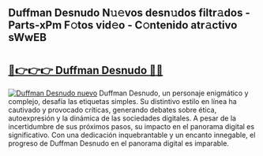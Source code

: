 ## Duffman Desnudo N𝚞𝚎vos desn𝚞dos filtr𝚊dos - Parts-xPm F𝚘tos vid𝚎o - C𝚘ntenido atr𝚊ctivo sWwEB

# <h2><a href="http://mbcctc.tromn.icu/?c=Duffman+Desnudo">🔗👉👉👉 Duffman Desnudo 🔗🔗</a></h2>

[![Duffman Desnudo nuevo](https://i.imgur.com/pEAQMta.gif)](http://mbcctc.tromn.icu/?c=Duffman+Desnudo)
Duffman Desnudo, un personaje enigmático y complejo, desafía las etiquetas simples. Su distintivo estilo en línea ha cautivado y provocado críticas, generando debates sobre ética, autoexpresión y la dinámica de las sociedades digitales. A pesar de la incertidumbre de sus próximos pasos, su impacto en el panorama digital es significativo. Con una dedicación inquebrantable y un encanto innegable, el progreso de Duffman Desnudo en el panorama digital es imparable.
